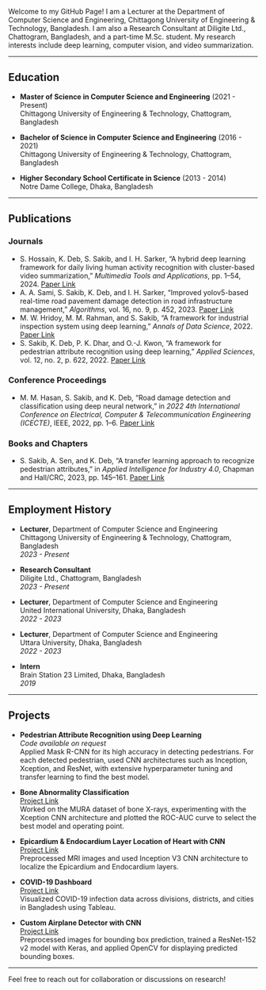 Welcome to my GitHub Page! I am a Lecturer at the Department of Computer Science and Engineering, Chittagong University of Engineering & Technology, Bangladesh. I am also a Research Consultant at Diligite Ltd., Chattogram, Bangladesh, and a part-time M.Sc. student. My research interests include deep learning, computer vision, and video summarization.

---

## Education

- **Master of Science in Computer Science and Engineering** (2021 - Present)  
  Chittagong University of Engineering & Technology, Chattogram, Bangladesh  
  

- **Bachelor of Science in Computer Science and Engineering** (2016 - 2021)  
  Chittagong University of Engineering & Technology, Chattogram, Bangladesh  
 

- **Higher Secondary School Certificate in Science** (2013 - 2014)  
  Notre Dame College, Dhaka, Bangladesh  
  

---

## Publications

### Journals
- S. Hossain, K. Deb, S. Sakib, and I. H. Sarker, “A hybrid deep learning framework for daily living human activity recognition with cluster-based video summarization,” *Multimedia Tools and Applications*, pp. 1–54, 2024.
[Paper Link](https://doi.org/10.1007/s11042-024-19022-0) 
- A. A. Sami, S. Sakib, K. Deb, and I. H. Sarker, “Improved yolov5-based real-time road pavement damage detection in road infrastructure management,” *Algorithms*, vol. 16, no. 9, p. 452, 2023.
[Paper Link](https://doi.org/10.3390/a16090452)
- M. W. Hridoy, M. M. Rahman, and S. Sakib, “A framework for industrial inspection system using deep learning,” *Annals of Data Science*, 2022.
[Paper Link](https://doi.org/10.1007/s40745-022-00437-1)
- S. Sakib, K. Deb, P. K. Dhar, and O.-J. Kwon, “A framework for pedestrian attribute recognition using deep learning,” *Applied Sciences*, vol. 12, no. 2, p. 622, 2022.
[Paper Link](https://doi.org/10.3390/app12020622)

### Conference Proceedings
- M. M. Hasan, S. Sakib, and K. Deb, “Road damage detection and classification using deep neural network,” in *2022 4th International Conference on Electrical, Computer & Telecommunication Engineering (ICECTE)*, IEEE, 2022, pp. 1–6.
[Paper Link](https://doi.org/10.1109/ICECTE57896.2022.10114508)

### Books and Chapters
- S. Sakib, A. Sen, and K. Deb, “A transfer learning approach to recognize pedestrian attributes,” in *Applied Intelligence for Industry 4.0*, Chapman and Hall/CRC, 2023, pp. 145–161.
[Paper Link](https://doi.org/10.1109/ICECTE57896.2022.10114508)
---

## Employment History

- **Lecturer**, Department of Computer Science and Engineering  
  Chittagong University of Engineering & Technology, Chattogram, Bangladesh  
  *2023 - Present*

- **Research Consultant**  
  Diligite Ltd., Chattogram, Bangladesh  
  *2023 - Present*

- **Lecturer**, Department of Computer Science and Engineering  
  United International University, Dhaka, Bangladesh  
  *2022 - 2023*

- **Lecturer**, Department of Computer Science and Engineering  
  Uttara University, Dhaka, Bangladesh  
  *2022 - 2023*

- **Intern**  
  Brain Station 23 Limited, Dhaka, Bangladesh  
  *2019*

---

## Projects

- **Pedestrian Attribute Recognition using Deep Learning**  
  *Code available on request*  
  Applied Mask R-CNN for its high accuracy in detecting pedestrians. For each detected pedestrian, used CNN architectures such as Inception, Xception, and ResNet, with extensive hyperparameter tuning and transfer learning to find the best model.

- **Bone Abnormality Classification**  
  [Project Link](https://github.com/saadman110442/Bone-Abnormality)  
  Worked on the MURA dataset of bone X-rays, experimenting with the Xception CNN architecture and plotted the ROC-AUC curve to select the best model and operating point.

- **Epicardium & Endocardium Layer Location of Heart with CNN**  
  [Project Link](https://github.com/saadman110442/epicardium_endocardium_localization)  
  Preprocessed MRI images and used Inception V3 CNN architecture to localize the Epicardium and Endocardium layers.

- **COVID-19 Dashboard**  
  [Project Link](https://public.tableau.com/app/profile/saadman.sakib/viz/BDCovid19/Dash1Division)  
  Visualized COVID-19 infection data across divisions, districts, and cities in Bangladesh using Tableau.

- **Custom Airplane Detector with CNN**  
  [Project Link](https://github.com/saadman110442/custom_airplane_detector)  
  Preprocessed images for bounding box prediction, trained a ResNet-152 v2 model with Keras, and applied OpenCV for displaying predicted bounding boxes.

---

Feel free to reach out for collaboration or discussions on research!
